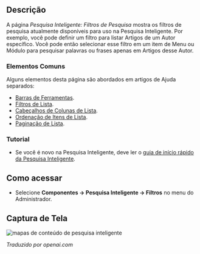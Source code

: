 <!-- Filename: Help4.x:Smart_Search:_Search_Filters / Display title: Pesquisa Inteligente: Filtros de Pesquisa   -->

## Descrição

A página *Pesquisa Inteligente: Filtros de Pesquisa* mostra os filtros de pesquisa atualmente disponíveis para uso na Pesquisa Inteligente. Por exemplo, você pode definir um filtro para listar Artigos de um Autor específico. Você pode então selecionar esse filtro em um item de Menu ou Módulo para pesquisar palavras ou frases apenas em Artigos desse Autor.

### Elementos Comuns

Alguns elementos desta página são abordados em artigos de Ajuda separados:

* [Barras de Ferramentas](jdocmanual?article=help/common-elements/toolbars).
* [Filtros de Lista](jdocmanual?article=help/common-elements/list-filters).
* [Cabeçalhos de Colunas de Lista](jdocmanual?article=help/common-elements/list-column-headers).
* [Ordenação de Itens de Lista](jdocmanual?article=help/common-elements/list-ordering).
* [Paginação de Lista](jdocmanual?article=help/common-elements/list-pagination).

### Tutorial

* Se você é novo na Pesquisa Inteligente, deve ler o [guia de início rápido da Pesquisa Inteligente](https://docs.joomla.org/Smart_Search_quickstart_guide "Smart Search quickstart guide").

## Como acessar

- Selecione **Componentes → Pesquisa Inteligente → Filtros** no menu do
  Administrador.

## Captura de Tela

![mapas de conteúdo de pesquisa inteligente](../../../pt/images/smart-search/smart-search-search-filters.png)

*Traduzido por openai.com*

